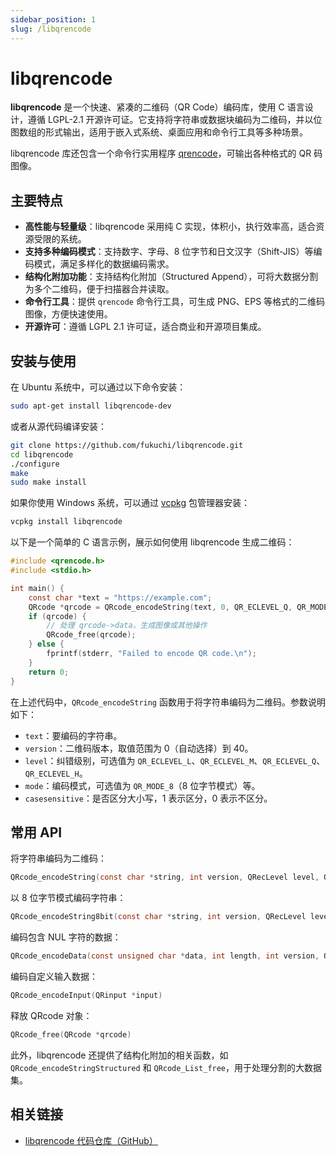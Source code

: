 ```yaml
---
sidebar_position: 1
slug: /libqrencode
---
```


# libqrencode

**libqrencode** 是一个快速、紧凑的二维码（QR Code）编码库，使用 C 语言设计，遵循 LGPL-2.1 开源许可证。它支持将字符串或数据块编码为二维码，并以位图数组的形式输出，适用于嵌入式系统、桌面应用和命令行工具等多种场景。

libqrencode 库还包含一个命令行实用程序 [qrencode](/linux-command/qrencode/)，可输出各种格式的 QR 码图像。



## 主要特点

- **高性能与轻量级**：libqrencode 采用纯 C 实现，体积小，执行效率高，适合资源受限的系统。
- **支持多种编码模式**：支持数字、字母、8 位字节和日文汉字（Shift-JIS）等编码模式，满足多样化的数据编码需求。
- **结构化附加功能**：支持结构化附加（Structured Append），可将大数据分割为多个二维码，便于扫描器合并读取。
- **命令行工具**：提供 `qrencode` 命令行工具，可生成 PNG、EPS 等格式的二维码图像，方便快速使用。
- **开源许可**：遵循 LGPL 2.1 许可证，适合商业和开源项目集成。



## 安装与使用

在 Ubuntu 系统中，可以通过以下命令安装：

```bash
sudo apt-get install libqrencode-dev
```

或者从源代码编译安装：

```bash
git clone https://github.com/fukuchi/libqrencode.git
cd libqrencode
./configure
make
sudo make install
```

如果你使用 Windows 系统，可以通过 [vcpkg](https://vcpkg.io/en/package/libqrencode) 包管理器安装：

```bash
vcpkg install libqrencode
```

以下是一个简单的 C 语言示例，展示如何使用 libqrencode 生成二维码：

```c showLineNumbers
#include <qrencode.h>
#include <stdio.h>

int main() {
    const char *text = "https://example.com";
    QRcode *qrcode = QRcode_encodeString(text, 0, QR_ECLEVEL_Q, QR_MODE_8, 1);
    if (qrcode) {
        // 处理 qrcode->data，生成图像或其他操作
        QRcode_free(qrcode);
    } else {
        fprintf(stderr, "Failed to encode QR code.\n");
    }
    return 0;
}
```

在上述代码中，`QRcode_encodeString` 函数用于将字符串编码为二维码。参数说明如下：

- `text`：要编码的字符串。
- `version`：二维码版本，取值范围为 0（自动选择）到 40。
- `level`：纠错级别，可选值为 `QR_ECLEVEL_L`、`QR_ECLEVEL_M`、`QR_ECLEVEL_Q`、`QR_ECLEVEL_H`。
- `mode`：编码模式，可选值为 `QR_MODE_8`（8 位字节模式）等。
- `casesensitive`：是否区分大小写，1 表示区分，0 表示不区分。



## 常用 API

将字符串编码为二维码：

```c
QRcode_encodeString(const char *string, int version, QRecLevel level, QRencodeMode hint, int casesensitive)
```

以 8 位字节模式编码字符串：

```c
QRcode_encodeString8bit(const char *string, int version, QRecLevel level)
```

编码包含 NUL 字符的数据：

```c
QRcode_encodeData(const unsigned char *data, int length, int version, QRecLevel level)
```

编码自定义输入数据：

```c
QRcode_encodeInput(QRinput *input)
```

释放 QRcode 对象：

```c
QRcode_free(QRcode *qrcode)
```

此外，libqrencode 还提供了结构化附加的相关函数，如 `QRcode_encodeStringStructured` 和 `QRcode_List_free`，用于处理分割的大数据集。



## 相关链接

- [libqrencode 代码仓库（GitHub）](https://github.com/fukuchi/libqrencode)
